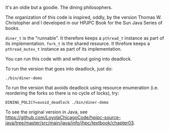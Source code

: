 It's an oldie but a goodie. The dining philosophers.

The organization of this code is inspired, oddly, by the version Thomas W. Christopher and I developed in our HPJPC Book for the Sun Java Series of books.

`diner_t` is the "runnable". It therefore keeps a `pthread_t` instance as part of its implementation.
`fork_t` is the shared resource. It threfore keeps a `pthread_mutex_t` instance as part of its implementation.

You can run this code with and without going into deadlock.

To run the version that goes into deadlock, just do:

```
./bin/diner-demo
```

To run the version that avoids deadlock using resource enumeration (i.e. reordering the forks so there is no cycle of locks), try:

```
DINING_POLICY=avoid_deadlock ./bin/diner-demo
```

To see the original version in Java, see https://github.com/LoyolaChicagoCode/hpjpc-source-java/tree/master/src/main/java/info/jhpc/textbook/chapter03.

